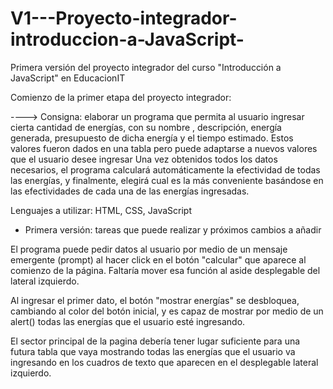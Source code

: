 # V1---Proyecto-integrador-introduccion-a-JavaScript-

Primera versión del proyecto integrador del curso "Introducción a JavaScript" en EducacionIT


Comienzo de la primer etapa del proyecto integrador:

----> Consigna:  elaborar un programa que permita al usuario ingresar cierta cantidad de energías, con su nombre , descripción, energía generada, presupuesto de dicha energía y el tiempo estimado. Estos valores fueron dados en una tabla pero puede adaptarse a nuevos valores que el usuario desee ingresar
Una vez obtenidos todos los datos necesarios, el programa calculará automáticamente la efectividad de todas las energías, y finalmente, elegirá cual es la más conveniente basándose en las efectividades de cada una de las energías ingresadas.

Lenguajes a utilizar: HTML, CSS, JavaScript


* Primera versión: tareas que puede realizar y próximos cambios a añadir

El programa puede pedir datos al usuario por medio de un mensaje emergente (prompt) al hacer click en el botón "calcular" que aparece al comienzo de la página. Faltaría mover esa función al aside desplegable del lateral izquierdo.

Al ingresar el primer dato, el botón "mostrar energías" se desbloquea, cambiando al color del botón inicial, y es capaz de mostrar por medio de un alert() todas las energías que el usuario esté ingresando.


El sector principal de la pagina debería tener lugar suficiente para una futura tabla que vaya mostrando todas las energías que el usuario va ingresando en los cuadros de texto que aparecen en el desplegable lateral izquierdo. 
